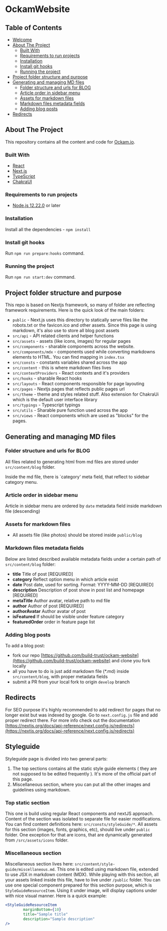 # OckamWebsite

## Table of Contents
- [Welcome](./WELCOME.md)
- [About The Project](#about-the-project)
    * [Built With](#built-with)
    * [Requirements to run projects](#requirements-to-run-projects)
    * [Installation](#installation)
    * [Install git hooks](#install-git-hooks)
    * [Running the project](#running-the-project)
- [Project folder structure and purpose](#project-folder-structure-and-purpose)
- [Generating and managing MD files](#generating-and-managing-md-files)
    * [Folder structure and urls for BLOG](#folder-structure-and-urls-for-blog)
    * [Article order in sidebar menu](#article-order-in-sidebar-menu)
    * [Assets for markdown files](#assets-for-markdown-files)
    * [Markdown files metadata fields](#markdown-files-metadata-fields)
    * [Adding blog posts](#adding-blog-posts)
- [Redirects](#redirects)

## About The Project

This repository contains all the content and code for [Ockam.io](https://www.ockam.io/).

### Built With

- [React](https://reactjs.org/)
- [Next.js](https://nextjs.org)
- [TypeScript](https://www.typescriptlang.org/)
- [ChakraUI](https://chakra-ui.com/)


### Requirements to run projects

- [Node.js 12.22.0](https://nodejs.org) or later

### Installation
Install all the dependencies - `npm install`

### Install git hooks
Run `npm run prepare:hooks` command.

### Running the project
Run `npm run start:dev` command.



## Project folder structure and purpose

This repo is based on Nextjs framework, so many of folder are reflecting framework requirements. Here is the quick look of the main folders:
- `public` - Next.js uses this directory to statically serve files like the robots.txt or the favicon.ico and other assets. Since this page is using markdown, it's also use to store all blog post assets
- `src/api` - API related clients and helper functions
- `src/assets` - assets (like icons, images) for regular pages
- `src/components` - sharable components across the website.
- `src/components/mdx` - components used while converting markdowns elements to HTML. You can find mapping in `index.tsx`
- `src/consts` - constants variables shared across the app
- `src/content` - this is where markdown files lives
- `src/contextProviders` - React contexts and it's providers
- `src/hooks` - sharable React hooks
- `src/layouts` - React components responsible for page layouting
- `src/pages` - Nextjs pages that reflects public pages url
- `src/theme` - theme and styles related stuff. Also extension for ChakraUi which is the default user interface library
- `src/typings` - Typescript typings
- `src/utils` - Sharable pure function used across the app
- `src/views` - React components which are used as "blocks" for the pages.



## Generating and managing MD files

### Folder structure and urls for BLOG

All files related to generating html from md files are stored under `src/content/blog` folder.

Inside the md file, there is `category' meta field, that reflect to sidebar category menu.

### Article order in sidebar menu

Article in sidebar menu are ordered by `date` metadata field inside markdown file (descending)

### Assets for markdown files

- All assets file (like photos) should be stored inside `public/blog`

### Markdown files metadata fields

Below are listed described available metadata fields under a certain path of `src/content/blog` folder:

- **title** Title of post [REQUIRED]
- **category** Reflect option menu in which article exist
- **date** Post date, used for sorting. Format: YYYY-MM-DD [REQUIRED]
- **description** Description of post show in post list and homepage [REQUIRED]
- **metaTitle** Author avatar, relative path to md file
- **author** Author of post [REQUIRED]
- **authorAvatar** Author avatar of post
- **isFeatured** If should be visible under feature category
- **featuredOrder** order in feature page list

### Adding blog posts

To add a blog post:
- fork our repo [https://github.com/build-trust/ockam-website](https://github.com/build-trust/ockam-website) and clone you fork locally
- all you have to do is just add markdown file (*.md) inside `src/content/blog`, with proper metadata fields
- submit a PR from your local fork to origin `develop` branch

## Redirects

For SEO purpose it's highly recommended to add redirect for pages that no longer exist but was indexed by google.
Go to `next.config.js` file and add proper redirect there. For more info check out the documentation [https://nextjs.org/docs/api-reference/next.config.js/redirects](https://nextjs.org/docs/api-reference/next.config.js/redirects)

## Styleguide

Styleguide page is divided into two general parts:
1. The top sections contains all the static style guide elements ( they are not supposed to be edited frequently ). It's more of the official part of this page.
2. Miscellaneous section, where you can put all the other images and guidelines using markdown.

### Top static section
This one is build using regular React components and nextJS approach. Content of the section was isolated to separate file for easier modifications. 
You can find content definitions here: `src/consts/styleGuide/*`.
All assets for this section (images, fonts, graphics, etc), should live under `public` folder. One exception for that are icons, that are dynamically generated from `/src/assets/icons` folder.

### Miscellaneous section
Miscellaneous section lives here: `src/content/style-guide/miscellaneous.md`. This one is edited using markdown file, extended to use JSX in markdown content (MDX). While playing with this section, all your assets linked inside this file, have to live under `/public` folder.
You can use one special component prepared for this section purpose, which is `StyleGuideResourceItem`. Using it under image, will display captions under with nice visual manner. Here is a quick example:
```jsx
<StyleGuideResourceItem
        marginBottom={10}
        title="Sample title"
        description="Sample description"
/>
```



